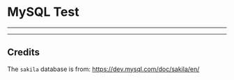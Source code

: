 # MySQL Test

---


---

## Credits

The `sakila` database is from: https://dev.mysql.com/doc/sakila/en/
